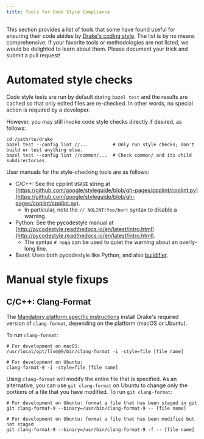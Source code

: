 ```yaml
---
title: Tools for Code Style Compliance
---
```


This section provides a list of tools that some have found useful for ensuring
their code abides by [Drake's coding style](/code_style_guide.html). The list
is by no means comprehensive.
If your favorite tools or methodologies are not listed, we would be delighted
to learn about them. Please document your trick and submit a pull request!


# Automated style checks

Code style tests are run by default during ``bazel test`` and the results are
cached so that only edited files are re-checked.  In other words, no special
action is required by a developer.

However, you may still invoke code style checks directly if desired, as
follows:

```
cd /path/to/drake
bazel test --config lint //...         # Only run style checks; don't build or test anything else.
bazel test --config lint //common/...  # Check common/ and its child subdirectories.
```

User manuals for the style-checking tools are as follows:

* C/C++: See the cpplint ``USAGE`` string at
  [https://github.com/google/styleguide/blob/gh-pages/cpplint/cpplint.py](https://github.com/google/styleguide/blob/gh-pages/cpplint/cpplint.py).
  * In particular, note the ``// NOLINT(foo/bar)`` syntax to disable a warning.
* Python: See the pycodestyle manual at
  [http://pycodestyle.readthedocs.io/en/latest/intro.html](http://pycodestyle.readthedocs.io/en/latest/intro.html).
  * The syntax ``# noqa`` can be used to quiet the warning about an overly-long
    line.
* Bazel: Uses both pycodestyle like Python, and also [buildifier](/bazel.html#buildifier).


# Manual style fixups

## C/C++: Clang-Format

The [Mandatory platform specific instructions](/from_source.html#mandatory-platform-specific-instructions)
install Drake's required version of ``clang-format``, depending on the platform
(macOS or Ubuntu).

To run ``clang-format``:

```
# For development on macOS:
/usr/local/opt/llvm@9/bin/clang-format -i -style=file [file name]

# For development on Ubuntu:
clang-format-9 -i -style=file [file name]
```

Using ``clang-format`` will modify the entire file that is specified. As an
alternative, you can use ``git clang-format`` on Ubuntu to change only the
portions of a file that you have modified. To run ``git clang-format``:

```
# For development on Ubuntu: format a file that has been staged in git
git clang-format-9 --binary=/usr/bin/clang-format-9 -- [file name]

# For development on Ubuntu: format a file that has been modified but not staged
git clang-format-9 --binary=/usr/bin/clang-format-9 -f -- [file name]
```
